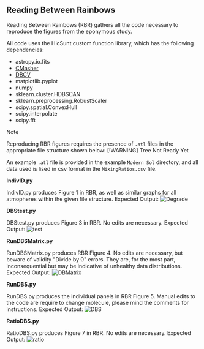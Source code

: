 ## Reading Between Rainbows

Reading Between Rainbows (RBR) gathers all the code necessary to reproduce the figures from the eponymous study.

All code uses the HicSunt custom function library, which has the following dependencies:
- astropy.io.fits
- [CMasher](https://cmasher.readthedocs.io/index.html)
- [DBCV](https://github.com/christopherjenness/DBCV)
- matplotlib.pyplot
- numpy
- sklearn.cluster.HDBSCAN
- sklearn.preprocessing.RobustScaler
- scipy.spatial.ConvexHull
- scipy.interpolate
- scipy.fft

> [!NOTE]
> Reproducing RBR figures requires the presence of `.atl` files in the appropriate file structure shown below:
> [!WARNING]
> Tree Not Ready Yet

An example `.atl` file is provided in the example `Modern Sol` directory, and all data used is lised in csv format in the `MixingRatios.csv` file.

**IndivID.py**

IndivID.py produces Figure 1 in RBR, as well as similar graphs for all atmopheres within the given file structure. 
Expected Output:
![Degrade](https://github.com/user-attachments/assets/fa8a06ab-f3be-47d4-9cd3-4be7a17cec84)

**DBStest.py**

DBStest.py produces Figure 3 in RBR. No edits are necessary.
Expected Output:
![test](https://github.com/user-attachments/assets/a530c1c3-e236-4973-94e0-8c756d6e454b)

**RunDBSMatrix.py**

RunDBSMatrix.py produces RBR Figure 4. No edits are necessary, but beware of validity "Divide by 0" errors. They are, for the most part, inconsequential but may be indicative of unhealthy data distributions.
Expected Output:
![DBMatrix](https://github.com/user-attachments/assets/6bf3c9a9-d8a7-4398-884e-5e88c517722a)

**RunDBS.py**

RunDBS.py produces the individual panels in RBR Figure 5. Manual edits to the code are require to change molecule, please mind the comments for instructions.
Expected Output:
![DBS](https://github.com/user-attachments/assets/22bbf5c5-4274-465f-ab22-4f4b3bf49ac0)


**RatioDBS.py**

RatioDBS.py produces Figure 7 in RBR. No edits are necessary.
Expected Output:
![ratio](https://github.com/user-attachments/assets/3f1a83f1-a9cb-4e05-b89f-a3ba9ecea041)

